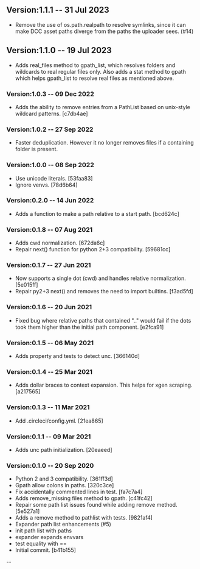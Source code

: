 ## Version:1.1.1 -- 31 Jul 2023

* Remove the use of os.path.realpath to resolve symlinks, since it can make DCC asset paths diverge from the paths the uploader sees. (#14)

## Version:1.1.0 -- 19 Jul 2023

* Adds real_files method to gpath_list, which resolves folders and wildcards to real regular files only. Also adds a stat method to gpath which helps gpath_list to resolve real files as mentioned above.

### Version:1.0.3 -- 09 Dec 2022

* Adds the ability to remove entries from a PathList based on unix-style wildcard patterns. [c7db4ae]

### Version:1.0.2 -- 27 Sep 2022

* Faster deduplication. However it no longer removes files if a containing folder is present.

### Version:1.0.0 -- 08 Sep 2022

* Use unicode literals. [53faa83]
* Ignore venvs. [78d6b64]

### Version:0.2.0 -- 14 Jun 2022

* Adds a function to make a path relative to a start path. [bcd624c]

### Version:0.1.8 -- 07 Aug 2021

* Adds cwd normalization. [672da6c]
* Repair next() function for python 2+3 compatibility. [59681cc]

### Version:0.1.7 -- 27 Jun 2021

* Now supports a single dot (cwd) and handles relative normalization. [5e015ff]
* Repair py2+3 next() and removes the need to import builtins. [f3ad5fd]

### Version:0.1.6 -- 20 Jun 2021

* Fixed bug where relative paths that contained ".." would fail if the dots took them higher than
  the initial path component. [e2fca91]

### Version:0.1.5 -- 06 May 2021

* Adds property and tests to detect unc. [366140d]

### Version:0.1.4 -- 25 Mar 2021

* Adds dollar braces to context expansion. This helps for xgen scraping. [a217565]

### Version:0.1.3 -- 11 Mar 2021

* Add .circleci/config.yml. [21ea865]

### Version:0.1.1 -- 09 Mar 2021

* Adds unc path initialization. [20eaeed]

### Version:0.1.0 -- 20 Sep 2020

* Python 2 and 3 compatibility. [361ff3d]
* Gpath allow colons in paths. [320c3ce]
* Fix accidentally commented lines in test. [fa7c7a4]
* Adds remove_missing files method to gpath. [c41fc42]
* Repair some path list issues found while adding remove method. [5e527a1]
* Adds a remove method to pathlist with tests. [9821af4]
* Expander path list enhancements (#5)
* init path list with paths
* expander expands envvars
* test equality with ==
* Initial commit. [b41b155]

 
--